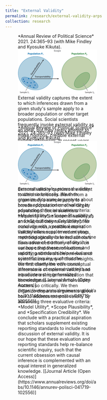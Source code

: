 ```yaml
---
title: "External Validity"
permalink: /research/external-validity-arps
collection: research
---
```


<figure style="width: 50%; height: 276px"  class="align-left">
<figcaption> *Annual Review of Political Science* 2021. 24:365–93 (with Mike Findley and Kyosuke Kikuta). </figcaption>
  <img src="/images/ev.png" alt="" />
  <figcaption> External validity captures the extent to which inferences drawn from a given study's sample apply to a broader population or other target populations. Social scientists frequently invoke external validity as an ideal, but they rarely attempt to make rigorous, credible external validity inferences. In recent years, methodologically-oriented scholars have advanced a flurry of work on various components of external validity, and this article reviews and systematizes many of those insights. We first clarify the core conceptual dimensions of external validity and introduce a simple formalization that demonstrates why external validity matters so critically.  We then organize disparate arguments about how to address external validity by advancing three evaluative criteria: *Model Utility*, *Scope Plausibility*, and *Specification Credibility*. We conclude with a practical aspiration that scholars supplement existing  reporting standards to include routine discussion of external validity. It is our hope that these evaluation and reporting standards help re-balance scientific inquiry, such that the current obsession with causal inference is complemented with an equal interest in generalized knowledge. [[Journal Article (Open Access)](https://www.annualreviews.org/doi/abs/10.1146/annurev-polisci-041719-102556)] </figcaption>
</figure>

<figure style="width: 50%; height: 276px"  class="align-right">
<figcaption> *Annual Review of Political Science* 2021. 24:365–93 (with Mike Findley and Kyosuke Kikuta). </figcaption>
  <img src="/images/ev.png" alt="" />
  <figcaption> External validity captures the extent to which inferences drawn from a given study's sample apply to a broader population or other target populations. Social scientists frequently invoke external validity as an ideal, but they rarely attempt to make rigorous, credible external validity inferences. In recent years, methodologically-oriented scholars have advanced a flurry of work on various components of external validity, and this article reviews and systematizes many of those insights. We first clarify the core conceptual dimensions of external validity and introduce a simple formalization that demonstrates why external validity matters so critically.  We then organize disparate arguments about how to address external validity by advancing three evaluative criteria: *Model Utility*, *Scope Plausibility*, and *Specification Credibility*. We conclude with a practical aspiration that scholars supplement existing  reporting standards to include routine discussion of external validity. It is our hope that these evaluation and reporting standards help re-balance scientific inquiry, such that the current obsession with causal inference is complemented with an equal interest in generalized knowledge. [[Journal Article (Open Access)](https://www.annualreviews.org/doi/abs/10.1146/annurev-polisci-041719-102556)] </figcaption>
</figure>